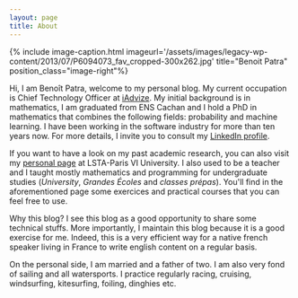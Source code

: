```yaml
---
layout: page
title: About
---
```


{% include image-caption.html imageurl='/assets/images/legacy-wp-content/2013/07/P6094073_fav_cropped-300x262.jpg' title="Benoit Patra" position_class="image-right"%}

Hi, I am Benoît Patra, welcome to my personal blog. My current occupation is Chief Technology Officer at <a title="iAdvize" href="https://www.iadvize.com/">iAdvize</a>.
My initial background is in mathematics, I am graduated from ENS Cachan and I hold a PhD in mathematics that combines the following fields: probability and machine learning. I have been working in the software industry for more than ten years now. For more details, I invite you to consult my <a title="LinkedIn profile" href="http://www.linkedin.com/pub/benoit-patra/10/a89/648">LinkedIn profile</a>. 

If you want to have a look on my past academic research, you can also visit my <a title="personal page" href="http://www.lsta.upmc.fr/doct/patra/">personal page</a> at LSTA-Paris VI University. I also used to be a teacher and I taught mostly mathematics and programming for undergraduate studies (_University_, _Grandes Écoles_ and _classes prépas_). You'll find in the aforementioned page some exercices and practical courses that you can feel free to use.

Why this blog? I see this blog as a good opportunity to share some technical stuffs. More importantly, I maintain this blog because it is a good exercise for me. Indeed, this is a very efficient way for a native french speaker living in France to write english content on a regular basis.

On the personal side, I am married and a father of two. I am also very fond of sailing and all watersports. I practice regularly racing, cruising, windsurfing, kitesurfing, foiling, dinghies etc.
